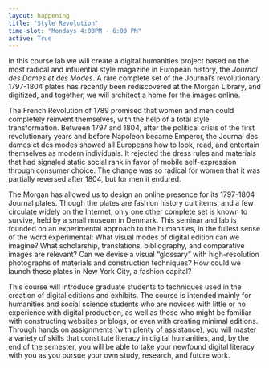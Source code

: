 ```yaml
---
layout: happening
title: "Style Revolution"
time-slot: "Mondays 4:00PM - 6:00 PM"
active: True
---
```


In this course lab we will create a digital humanities project based on the most radical and influential style magazine in European history, the *Journal des Dames et des Modes*.  A rare complete set of the Journal’s revolutionary 1797-1804 plates has recently been rediscovered at the Morgan Library, and digitized, and together, we will architect a home for the images online.

The French Revolution of 1789 promised that women and men could completely reinvent themselves, with the help of a total style transformation. Between 1797 and 1804, after the political crisis of the first revolutionary years and before Napoleon became Emperor, the Journal des dames et des modes showed all Europeans how to look, read, and entertain themselves as modern individuals. It rejected the dress rules and materials that had signaled static social rank in favor of mobile self-expression through consumer choice. The change was so radical for women that it was partially reversed after 1804, but for men it endured. 

The Morgan has allowed us to design an online presence for its 1797-1804 Journal plates. Though the plates are fashion history cult items, and a few circulate widely on the Internet, only one other complete set is known to survive, held by a small museum in Denmark.  This seminar and lab is founded on an experimental approach to the humanities, in the fullest sense of the word experimental:  What visual modes of digital edition can we imagine? What scholarship, translations, bibliography, and comparative images are relevant? Can we devise a visual “glossary” with high-resolution photographs of materials and construction techniques?  How could we launch these plates in New York City, a fashion capital?

This course will introduce graduate students to techniques used in the creation of digital editions and exhibits. The course is intended mainly for humanities and social science students who are novices with little or no experience with digital production, as well as those who might be familiar with constructing websites or blogs, or even with creating minimal editions. Through hands on assignments (with plenty of assistance), you will master a variety of skills that constitute literacy in digital humanities, and, by the end of the semester, you will be able to take your newfound digital literacy with you as you pursue your own study, research, and future work.
